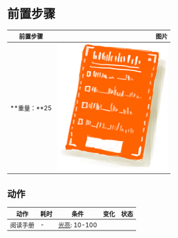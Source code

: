 # 前置步骤  
>   
  
  前置步骤  |   图片   
 ----  |  ----:   
 **重量：**25  |  <img decoding="async" src="Sprite/Leaflet.png" href="a.md" style="max-width:300px;max-height:300px;">   
  
## 动作  
动作  |  耗时  |  条件  |  变化  |  状态  
----  |  ----  |  ----  |  ----  |  ----  
阅读手册<br>  |  -  |  [光亮](Light.md): 10-100  |    |    
